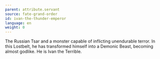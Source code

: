 ```yaml
---
parent: attribute.servant
source: fate-grand-order
id: ivan-the-thunder-emperor
language: en
weight: 0
---
```


The Russian Tsar and a monster capable of inflicting unendurable terror.
In this Lostbelt, he has transformed himself into a Demonic Beast, becoming almost godlike. 
He is Ivan the Terrible.
